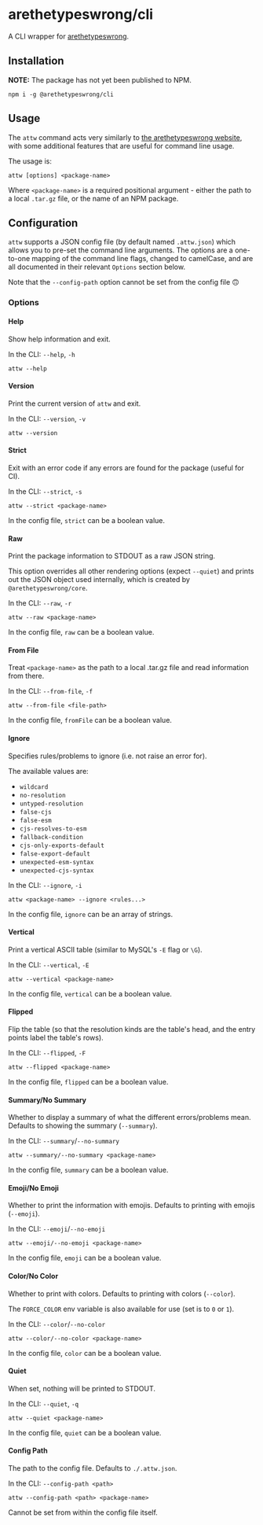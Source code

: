 # arethetypeswrong/cli

A CLI wrapper for [arethetypeswrong](https://arethetypeswrong.github.io/).

## Installation

**NOTE:** The package has not yet been published to NPM.

```shell
npm i -g @arethetypeswrong/cli
```

<!-- Or, using `npx`: -->
<!---->
<!-- ```shell -->
<!-- npx attw -->
<!-- ``` -->

## Usage

The `attw` command acts very similarly to [the arethetypeswrong website](https://arethetypeswrong.github.io/), with some additional features that are useful for command line usage.

The usage is:

```shell
attw [options] <package-name>
```

Where `<package-name>` is a required positional argument - either the path to a local `.tar.gz` file, or the name of an NPM package.

## Configuration

`attw` supports a JSON config file (by default named `.attw.json`) which allows you to pre-set the command line arguments. The options are a one-to-one mapping of the command line flags, changed to camelCase, and are all documented in their relevant `Options` section below.

Note that the `--config-path` option cannot be set from the config file :upside_down_face:

### Options

#### Help

Show help information and exit.

In the CLI: `--help`, `-h`

```shell
attw --help
```

#### Version

Print the current version of `attw` and exit.

In the CLI: `--version`, `-v`

```shell
attw --version
```

#### Strict

Exit with an error code if any errors are found for the package (useful for CI).

In the CLI: `--strict`, `-s`

```shell
attw --strict <package-name>
```

In the config file, `strict` can be a boolean value.

#### Raw

Print the package information to STDOUT as a raw JSON string.

This option overrides all other rendering options (expect `--quiet`) and prints out the JSON object used internally, which is created by `@arethetypeswrong/core`.

In the CLI: `--raw`, `-r`

```shell
attw --raw <package-name>
```

In the config file, `raw` can be a boolean value.

#### From File

Treat `<package-name>` as the path to a local .tar.gz file and read information from there.

In the CLI: `--from-file`, `-f`

```shell
attw --from-file <file-path>
```

In the config file, `fromFile` can be a boolean value.

#### Ignore

Specifies rules/problems to ignore (i.e. not raise an error for).

The available values are:
- `wildcard`
- `no-resolution`
- `untyped-resolution`
- `false-cjs`
- `false-esm`
- `cjs-resolves-to-esm`
- `fallback-condition`
- `cjs-only-exports-default`
- `false-export-default`
- `unexpected-esm-syntax`
- `unexpected-cjs-syntax`

In the CLI: `--ignore`, `-i`

```shell
attw <package-name> --ignore <rules...>
```

In the config file, `ignore` can be an array of strings.

#### Vertical

Print a vertical ASCII table (similar to MySQL's `-E` flag or `\G`).

In the CLI: `--vertical`, `-E`

```shell
attw --vertical <package-name>
```

In the config file, `vertical` can be a boolean value.

#### Flipped

Flip the table (so that the resolution kinds are the table's head, and the entry points label the table's rows).

In the CLI: `--flipped`, `-F`

```shell
attw --flipped <package-name>
```

In the config file, `flipped` can be a boolean value.

#### Summary/No Summary

Whether to display a summary of what the different errors/problems mean. Defaults to showing the summary (`--summary`).

In the CLI: `--summary`/`--no-summary`

```shell
attw --summary/--no-summary <package-name>
```

In the config file, `summary` can be a boolean value.

#### Emoji/No Emoji

Whether to print the information with emojis. Defaults to printing with emojis (`--emoji`).

In the CLI: `--emoji`/`--no-emoji`

```shell
attw --emoji/--no-emoji <package-name>
```

In the config file, `emoji` can be a boolean value.

#### Color/No Color

Whether to print with colors. Defaults to printing with colors (`--color`).

The `FORCE_COLOR` env variable is also available for use (set is to `0` or `1`).

In the CLI: `--color`/`--no-color`

```shell
attw --color/--no-color <package-name>
```

In the config file, `color` can be a boolean value.

#### Quiet

When set, nothing will be printed to STDOUT.

In the CLI: `--quiet`, `-q`

```shell
attw --quiet <package-name>
```

In the config file, `quiet` can be a boolean value.

#### Config Path

The path to the config file. Defaults to `./.attw.json`.

In the CLI: `--config-path <path>`

```shell
attw --config-path <path> <package-name>
```

Cannot be set from within the config file itself.

